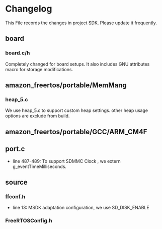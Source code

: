 # Changelog

This File records the changes in project SDK. Please update it frequently.

## board

### board.c/h 

Completely changed for board setups. It also includes GNU attributes macro for storage modifications.

## amazon_freertos/portable/MemMang

### heap_5.c
We use heap_5.c to support custom heap settings. other heap usage options are exclude from build.

## amazon_freertos/portable/GCC/ARM_CM4F

## port.c

- line 487-489: To support SDMMC Clock , we extern  g_eventTimeMilliseconds.


## source

### ffconf.h

- line 13:  MSDK adaptation configuration, we use SD_DISK_ENABLE

### FreeRTOSConfig.h






